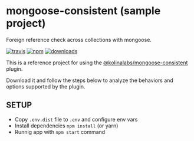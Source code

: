 # mongoose-consistent (sample project)

Foreign reference check across collections with mongoose.

[![travis][travis_img]][travis_url] [![npm][npm_img]][npm_url] [![downloads]][downloads]

This is a reference project for using the [@kolinalabs/mongoose-consistent](https://www.npmjs.com/package/@kolinalabs/mongoose-consistent) plugin.

Download it and follow the steps below to analyze the behaviors and options supported by the plugin.

## SETUP

- Copy ```.env.dist``` file to ```.env``` and configure env vars
- Install dependencies ```npm install``` (or yarn)
- Runnig app with ```npm start``` command

[travis_img]: https://travis-ci.com/kolinalabs/mongoose-consistent.svg?branch=master
[travis_url]: https://travis-ci.com/kolinalabs/mongoose-consistent
[npm_img]: https://img.shields.io/npm/v/@kolinalabs/mongoose-consistent.svg
[npm_url]: https://npmjs.com/package/@kolinalabs/mongoose-consistent
[downloads]: https://img.shields.io/npm/dw/@kolinalabs/mongoose-consistent
